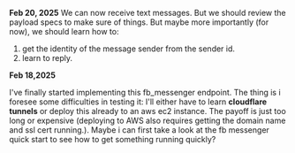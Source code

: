 __Feb 20, 2025__
We can now receive text messages. But we should review the payload specs to make
sure of things. But maybe more importantly (for now), we should learn how to:
1. get the identity of the message sender from the sender id.
2. learn to reply.


__Feb 18,2025__

I've finally started implementing this fb_messenger endpoint. The thing is i foresee
some difficulties in testing it: I'll either have to learn __cloudflare tunnels__ or deploy 
this already to an aws ec2 instance. The payoff is just too long or expensive (deploying to AWS
also requires getting the domain name and ssl cert running.). Maybe i can 
first take a look at the fb messenger quick start to see how 
to get something running quickly?


